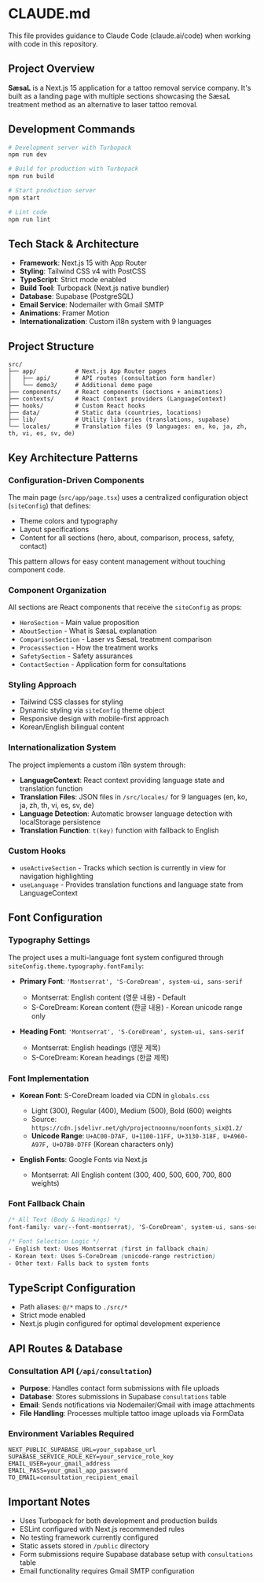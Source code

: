 # CLAUDE.md

This file provides guidance to Claude Code (claude.ai/code) when working with code in this repository.

## Project Overview

**SæsaL** is a Next.js 15 application for a tattoo removal service company. It's built as a landing page with multiple sections showcasing the SæsaL treatment method as an alternative to laser tattoo removal.

## Development Commands

```bash
# Development server with Turbopack
npm run dev

# Build for production with Turbopack  
npm run build

# Start production server
npm start

# Lint code
npm run lint
```

## Tech Stack & Architecture

- **Framework**: Next.js 15 with App Router
- **Styling**: Tailwind CSS v4 with PostCSS  
- **TypeScript**: Strict mode enabled
- **Build Tool**: Turbopack (Next.js native bundler)
- **Database**: Supabase (PostgreSQL)
- **Email Service**: Nodemailer with Gmail SMTP
- **Animations**: Framer Motion
- **Internationalization**: Custom i18n system with 9 languages

## Project Structure

```
src/
├── app/           # Next.js App Router pages
│   ├── api/       # API routes (consultation form handler)
│   └── demo3/     # Additional demo page
├── components/    # React components (sections + animations)
├── contexts/      # React Context providers (LanguageContext)
├── hooks/         # Custom React hooks  
├── data/          # Static data (countries, locations)
├── lib/           # Utility libraries (translations, supabase)
└── locales/       # Translation files (9 languages: en, ko, ja, zh, th, vi, es, sv, de)
```

## Key Architecture Patterns

### Configuration-Driven Components
The main page (`src/app/page.tsx`) uses a centralized configuration object (`siteConfig`) that defines:
- Theme colors and typography
- Layout specifications
- Content for all sections (hero, about, comparison, process, safety, contact)

This pattern allows for easy content management without touching component code.

### Component Organization
All sections are React components that receive the `siteConfig` as props:
- `HeroSection` - Main value proposition
- `AboutSection` - What is SæsaL explanation  
- `ComparisonSection` - Laser vs SæsaL treatment comparison
- `ProcessSection` - How the treatment works
- `SafetySection` - Safety assurances
- `ContactSection` - Application form for consultations

### Styling Approach
- Tailwind CSS classes for styling
- Dynamic styling via `siteConfig` theme object
- Responsive design with mobile-first approach
- Korean/English bilingual content

### Internationalization System
The project implements a custom i18n system through:
- **LanguageContext**: React context providing language state and translation function
- **Translation Files**: JSON files in `/src/locales/` for 9 languages (en, ko, ja, zh, th, vi, es, sv, de)
- **Language Detection**: Automatic browser language detection with localStorage persistence
- **Translation Function**: `t(key)` function with fallback to English

### Custom Hooks
- `useActiveSection` - Tracks which section is currently in view for navigation highlighting
- `useLanguage` - Provides translation functions and language state from LanguageContext

## Font Configuration

### Typography Settings
The project uses a multi-language font system configured through `siteConfig.theme.typography.fontFamily`:

- **Primary Font**: `'Montserrat', 'S-CoreDream', system-ui, sans-serif`
  - Montserrat: English content (영문 내용) - Default
  - S-CoreDream: Korean content (한글 내용) - Korean unicode range only
  
- **Heading Font**: `'Montserrat', 'S-CoreDream', system-ui, sans-serif`
  - Montserrat: English headings (영문 제목)
  - S-CoreDream: Korean headings (한글 제목)

### Font Implementation
- **Korean Font**: S-CoreDream loaded via CDN in `globals.css`
  - Light (300), Regular (400), Medium (500), Bold (600) weights
  - Source: `https://cdn.jsdelivr.net/gh/projectnoonnu/noonfonts_six@1.2/`
  - **Unicode Range**: `U+AC00-D7AF, U+1100-11FF, U+3130-318F, U+A960-A97F, U+D7B0-D7FF` (Korean characters only)

- **English Fonts**: Google Fonts via Next.js
  - Montserrat: All English content (300, 400, 500, 600, 700, 800 weights)
  
### Font Fallback Chain
```css
/* All Text (Body & Headings) */
font-family: var(--font-montserrat), 'S-CoreDream', system-ui, sans-serif;

/* Font Selection Logic */  
- English text: Uses Montserrat (first in fallback chain)
- Korean text: Uses S-CoreDream (unicode-range restriction)
- Other text: Falls back to system fonts
```

## TypeScript Configuration
- Path aliases: `@/*` maps to `./src/*`
- Strict mode enabled
- Next.js plugin configured for optimal development experience

## API Routes & Database

### Consultation API (`/api/consultation`)
- **Purpose**: Handles contact form submissions with file uploads
- **Database**: Stores submissions in Supabase `consultations` table
- **Email**: Sends notifications via Nodemailer/Gmail with image attachments
- **File Handling**: Processes multiple tattoo image uploads via FormData

### Environment Variables Required
```
NEXT_PUBLIC_SUPABASE_URL=your_supabase_url
SUPABASE_SERVICE_ROLE_KEY=your_service_role_key
EMAIL_USER=your_gmail_address  
EMAIL_PASS=your_gmail_app_password
TO_EMAIL=consultation_recipient_email
```

## Important Notes
- Uses Turbopack for both development and production builds
- ESLint configured with Next.js recommended rules
- No testing framework currently configured
- Static assets stored in `/public` directory
- Form submissions require Supabase database setup with `consultations` table
- Email functionality requires Gmail SMTP configuration